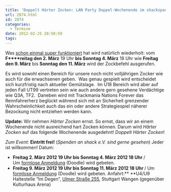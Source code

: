 ```yaml
---
title: 'Doppelt Härter Zocken: LAN Party Doppel-Wochenende im shackspace'
url: 2874.html
id: 2874
categories:
  - Termine
date: 2012-02-25 20:50:59
tags:
---
```


Was [schon einmal super funktioniert](https://blog.shackspace.de/?p=2444) hat wird natürlich wiederholt: vom **F****reitag den 2\. März** 19 Uhr **bis Sonntag 4\. März** 18 Uhr wie **Freitag den 9\. März** bis **Sonntag den 11\. März** wird der Zockbefehl ausgerufen.

Es wird sowohl einen Bereich für unsere noch nicht volljährigen Zocker wie auch für die erwachsenen geben.  Was genau gespielt wird entscheidet sich kurzfristig nach aktueller Gemütslage.  Im Ü18 Bereich wird aber auf jeden Fall UT99 vertreten sein wie auch andere gern gesehene Verdächtige wie Q3A, TF2.  Daneben wird mit Trackmania Nations Forever das Rennfahrerherz beglückt während sich mit an Sicherheit grenzender Wahrscheinlichkeit auch das ein oder andere Strategiespiel näherer Bezockung nicht entziehen werden kann.

**Update:**
Wir nehmen _Härter Zocken_ ernst.
So ernst, dass wir an einem Wochenende nicht ausreichend hart Zocken können.
Darum wird _Härter Zocken_ auf das folgende Wochenende ausgedehnt! _Doppelt Härter Zocken_!

_Zum Event:_
**Eintritt frei!** (_Spenden an shack e.V. sind gerne gesehen_) Jeder ist willkommen!
Datum:

*   <span style="font-weight: bold;">Freitag 2\. März 2012 19 Uhr bis Sonntag 4\. März 2012 18 Uhr </span> / Um [formlose Anmeldung](http://www.doodle.com/rma6c4zs6cp6aahz) (Doodle) wird gebeten.
*   <span style="font-weight: bold;">Freitag 9\. März 2012 19 Uhr bis Sonntag 11\. März 2012 18 Uhr </span> / Um [formlose Anmeldung](http://www.doodle.com/34zv6yb7diry5b4q) (Doodle) wird gebeten.
Anfahrt:** **U4/U9 Haltestelle “Im Degen”, [Ulmer Straße 255](../?page_id=713), Stuttgart Wangen (gegenüber Kulturhaus Arena)